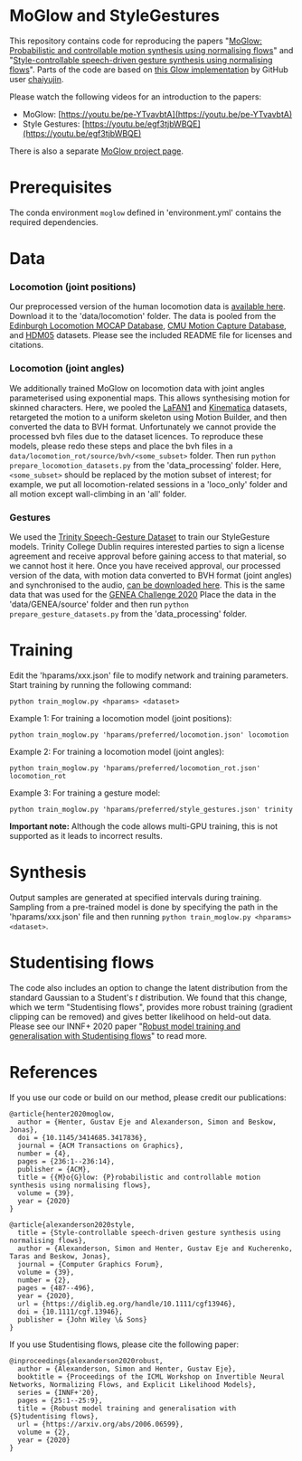 # MoGlow and StyleGestures
This repository contains code for reproducing the papers "[MoGlow: Probabilistic and controllable motion synthesis using normalising flows](https://arxiv.org/abs/1905.06598)" and "[Style-controllable speech-driven gesture synthesis using normalising flows](https://diglib.eg.org/handle/10.1111/cgf13946)". Parts of the code are based on [this Glow implementation](https://github.com/chaiyujin/glow-pytorch/) by GitHub user [chaiyujin](https://github.com/chaiyujin/).

Please watch the following videos for an introduction to the papers:
* MoGlow: [https://youtu.be/pe-YTvavbtA](https://youtu.be/pe-YTvavbtA)
* Style Gestures: [https://youtu.be/egf3tjbWBQE](https://youtu.be/egf3tjbWBQE)

There is also a separate [MoGlow project page](https://simonalexanderson.github.io/MoGlow/).

# Prerequisites
The conda environment `moglow` defined in 'environment.yml' contains the required dependencies.

# Data
### Locomotion (joint positions)
Our preprocessed version of the human locomotion data is [available here](https://kth.box.com/s/quh3rwwl2hedwo32cdg1kq7pff04fjdf). Download it to the 'data/locomotion' folder. The data is pooled from the [Edinburgh Locomotion MOCAP Database](https://bitbucket.org/jonathan-schwarz/edinburgh_locomotion_mocap_dataset), [CMU Motion Capture Database](http://mocap.cs.cmu.edu/), and [HDM05](http://resources.mpi-inf.mpg.de/HDM05/) datasets. Please see the included README file for licenses and citations.

### Locomotion (joint angles)
We additionally trained MoGlow on locomotion data with joint angles parameterised using exponential maps. This allows synthesising motion for skinned characters. Here, we pooled the [LaFAN1](https://github.com/ubisoft/ubisoft-laforge-animation-dataset) and [Kinematica](https://github.com/Unity-Technologies/Kinematica_Demo) datasets, retargeted the motion to a uniform skeleton using Motion Builder, and then converted the data to BVH format. Unfortunately we cannot provide the processed bvh files due to the dataset licences. To reproduce these models, please redo these steps and place the bvh files in a `data/locomotion_rot/source/bvh/<some_subset>` folder. Then run `python prepare_locomotion_datasets.py` from the 'data_processing' folder. Here, `<some_subset>` should be replaced by the motion subset of interest; for example, we put all locomotion-related sessions in a 'loco_only' folder and all motion except wall-climbing in an 'all' folder.

### Gestures
We used the [Trinity Speech-Gesture Dataset](http://trinityspeechgesture.scss.tcd.ie/) to train our StyleGesture models. Trinity College Dublin requires interested parties to sign a license agreement and receive approval before gaining access to that material, so we cannot host it here. Once you have received approval, our processed version of the data, with motion data converted to BVH format (joint angles) and synchronised to the audio, [can be downloaded here](https://trinityspeechgesture.scss.tcd.ie/data/GENEA_Challenge_2020_data_release/). This is the same data that was used for the [GENEA Challenge 2020](https://genea-workshop.github.io/2020/) Place the data in the 'data/GENEA/source' folder and then run `python prepare_gesture_datasets.py` from the 'data_processing' folder.

# Training
Edit the 'hparams/xxx.json' file to modify network and training parameters. Start training by running the following command:
```
python train_moglow.py <hparams> <dataset>
```

Example 1: For training a locomotion model (joint positions):
```
python train_moglow.py 'hparams/preferred/locomotion.json' locomotion
```
Example 2: For training a locomotion model (joint angles):
```
python train_moglow.py 'hparams/preferred/locomotion_rot.json' locomotion_rot
```
Example 3: For training a gesture model:
```
python train_moglow.py 'hparams/preferred/style_gestures.json' trinity
```

**Important note:** Although the code allows multi-GPU training, this is not supported as it leads to incorrect results.

# Synthesis
Output samples are generated at specified intervals during training. Sampling from a pre-trained model is done by specifying the path in the 'hparams/xxx.json' file and then running `python train_moglow.py <hparams> <dataset>`.

# Studentising flows
The code also includes an option to change the latent distribution from the standard Gaussian to a Student's *t* distribution. We found that this change, which we term "Studentising flows", provides more robust training (gradient clipping can be removed) and gives better likelihood on held-out data. Please see our INNF+ 2020 paper "[Robust model training and generalisation with Studentising flows](https://arxiv.org/pdf/2006.06599.pdf)" to read more.

# References
If you use our code or build on our method, please credit our publications:
```
@article{henter2020moglow,
  author = {Henter, Gustav Eje and Alexanderson, Simon and Beskow, Jonas},
  doi = {10.1145/3414685.3417836},
  journal = {ACM Transactions on Graphics},
  number = {4},
  pages = {236:1--236:14},
  publisher = {ACM},
  title = {{M}o{G}low: {P}robabilistic and controllable motion synthesis using normalising flows},
  volume = {39},
  year = {2020}
}

@article{alexanderson2020style,
  title = {Style-controllable speech-driven gesture synthesis using normalising flows},
  author = {Alexanderson, Simon and Henter, Gustav Eje and Kucherenko, Taras and Beskow, Jonas},
  journal = {Computer Graphics Forum},
  volume = {39},
  number = {2},
  pages = {487--496},
  year = {2020},
  url = {https://diglib.eg.org/handle/10.1111/cgf13946},
  doi = {10.1111/cgf.13946},
  publisher = {John Wiley \& Sons}
}
```

If you use Studentising flows, please cite the following paper: 
```
@inproceedings{alexanderson2020robust,
  author = {Alexanderson, Simon and Henter, Gustav Eje},
  booktitle = {Proceedings of the ICML Workshop on Invertible Neural Networks, Normalizing Flows, and Explicit Likelihood Models},
  series = {INNF+'20},
  pages = {25:1--25:9},
  title = {Robust model training and generalisation with {S}tudentising flows},
  url = {https://arxiv.org/abs/2006.06599},
  volume = {2},
  year = {2020}
}
```
